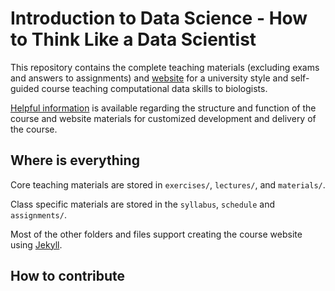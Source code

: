 # Introduction to Data Science - How to Think Like a Data Scientist


This repository contains the complete teaching materials (excluding exams and
answers to assignments) and [website](http://datacarpentry.org/semester-biology) for a university style and self-guided course teaching computational data skills to biologists. 

[Helpful information](http://www.datacarpentry.org/semester-biology/docs/) 
is available regarding the structure and function of the course and website
materials for customized development and delivery of the course.


## Where is everything

Core teaching materials are stored in `exercises/`, `lectures/`, and 
`materials/`.

Class specific materials are stored in the `syllabus`, `schedule` and `assignments/`.

Most of the other folders and files support creating the course website using
[Jekyll](http://jekyllrb.com/).


## How to contribute

